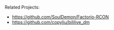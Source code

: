 Related Projects:

- https://github.com/SoulDemon/Factorio-RCON
- https://github.com/copyliu/bililive_dm
